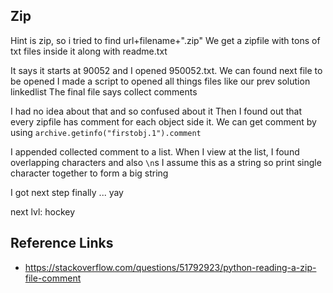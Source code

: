 ## Zip

Hint is zip, so i tried to find url+filename+".zip"
We get a zipfile with tons of txt files inside it along with readme.txt

It says it starts at 90052 and I opened 950052.txt. We can found next file to be opened
I made a script to opened all things files like our prev solution linkedlist
The final file says collect comments

I had no idea about that and so confused about it
Then I found out that every zipfile has comment for each object side it.
We can get comment by using `archive.getinfo("firstobj.1").comment`

I appended collected comment to a list.
When I view at the list, I found overlapping characters and also `\n`s
I assume this as a string so print single character together to form a big string

I got next step finally ... yay

next lvl: hockey

## Reference Links
- https://stackoverflow.com/questions/51792923/python-reading-a-zip-file-comment
